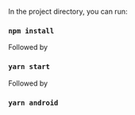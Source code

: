 In the project directory, you can run:

### `npm install`

Followed by

### `yarn start`

Followed by

### `yarn android`
